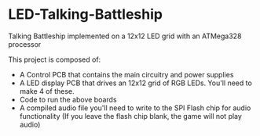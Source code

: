 # LED-Talking-Battleship
Talking Battleship implemented on a 12x12 LED grid with an ATMega328 processor

This project is composed of:
* A Control PCB that contains the main circuitry and power supplies
* A LED display PCB that drives an 12x12 grid of RGB LEDs. You'll need to make 4 of these.
* Code to run the above boards
* A compiled audio file you'll need to write to the SPI Flash chip for audio functionality
 (If you leave the flash chip blank, the game will not play audio)
